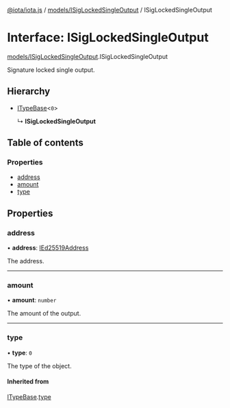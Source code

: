 [@iota/iota.js](../README.md) / [models/ISigLockedSingleOutput](../modules/models_isiglockedsingleoutput.md) / ISigLockedSingleOutput

# Interface: ISigLockedSingleOutput

[models/ISigLockedSingleOutput](../modules/models_isiglockedsingleoutput.md).ISigLockedSingleOutput

Signature locked single output.

## Hierarchy

- [ITypeBase](models_itypebase.itypebase.md)<``0``\>

  ↳ **ISigLockedSingleOutput**

## Table of contents

### Properties

- [address](models_isiglockedsingleoutput.isiglockedsingleoutput.md#address)
- [amount](models_isiglockedsingleoutput.isiglockedsingleoutput.md#amount)
- [type](models_isiglockedsingleoutput.isiglockedsingleoutput.md#type)

## Properties

### address

• **address**: [IEd25519Address](models_ied25519address.ied25519address.md)

The address.

___

### amount

• **amount**: `number`

The amount of the output.

___

### type

• **type**: ``0``

The type of the object.

#### Inherited from

[ITypeBase](models_itypebase.itypebase.md).[type](models_itypebase.itypebase.md#type)
